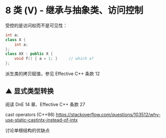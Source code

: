 # 8 类 (V) - 继承与抽象类、访问控制

受控的是访问权而不是可见性：

```c++
int a;
class X {
    int a;
};
class XX : public X {
    void f() { a = 1; }     // which a?
};
```

派生类的拷贝赋值，参见 Effective C++ 条款 12

## ▲ 显式类型转换

阅读 DnE 14 章、Effective C++ 条款 27

cast operators (C++98) https://stackoverflow.com/questions/103512/why-use-static-castintx-instead-of-intx


讨论单根结构的优缺点
